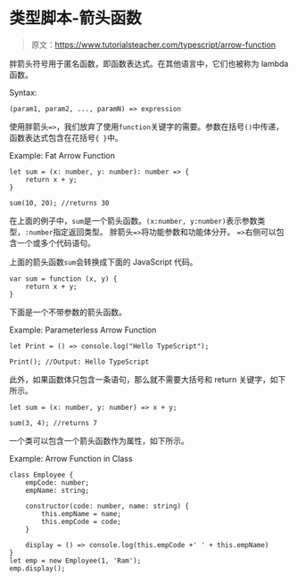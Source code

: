 # 类型脚本-箭头函数

> 原文：<https://www.tutorialsteacher.com/typescript/arrow-function>

胖箭头符号用于匿名函数，即函数表达式。在其他语言中，它们也被称为 lambda 函数。

Syntax:

```
(param1, param2, ..., paramN) => expression

```

使用胖箭头`=>`，我们放弃了使用`function`关键字的需要。参数在括号`()`中传递，函数表达式包含在花括号`{ }`中。

Example: Fat Arrow Function 

```
let sum = (x: number, y: number): number => {
    return x + y;
}

sum(10, 20); //returns 30 
```

在上面的例子中，`sum`是一个箭头函数。`(x:number, y:number)`表示参数类型，`:number`指定返回类型。 胖箭头`=>`将功能参数和功能体分开。 `=>`右侧可以包含一个或多个代码语句。

上面的箭头函数`sum`会转换成下面的 JavaScript 代码。

```
var sum = function (x, y) {
    return x + y;
} 
```

下面是一个不带参数的箭头函数。

Example: Parameterless Arrow Function 

```
let Print = () => console.log("Hello TypeScript");

Print(); //Output: Hello TypeScript 
```

此外，如果函数体只包含一条语句，那么就不需要大括号和 return 关键字，如下所示。

```
let sum = (x: number, y: number) => x + y;

sum(3, 4); //returns 7 
```

一个类可以包含一个箭头函数作为属性，如下所示。

Example: Arrow Function in Class 

```
class Employee {
    empCode: number;
    empName: string;

    constructor(code: number, name: string) {
        this.empName = name;
        this.empCode = code;
    }

    display = () => console.log(this.empCode +' ' + this.empName)
}
let emp = new Employee(1, 'Ram');
emp.display(); 
```

